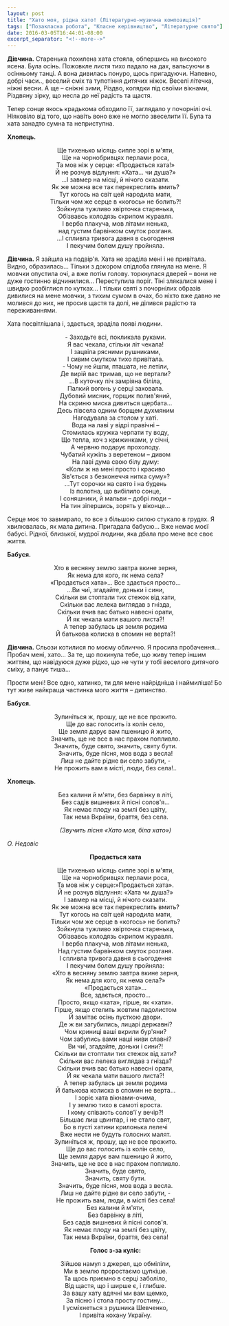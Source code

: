 ```yaml
---
layout: post
title: "Хато моя, рідна хато! (Літературно-музична композиція)"
tags: ["Позакласна робота", "Класне керівництво", "Літературне свято"]
date: 2016-03-05T16:44:01-08:00
excerpt_separator: "<!--more-->"
---
```


**Дівчина.** Старенька похилена хата стояла, обпершись на високого
ясена. Була осінь. Пожовкле листя тихо падало на дах, вальсуючи в
осінньому танці. А вона дивилась понуро, щось пригадуючи. Напевно,
добрі часи.., веселий сміх та тупотіння дитячих ніжок. Веселі літечка,
ніжні весни. А ще – сніжні зими, Різдво, колядки під своїми вікнами,
Різдвяну зірку, що несла до неї радість та щастя.

Тепер сонце якось крадькома обходило її, заглядало у почорнілі очі.
Ніяковіло від того, що навіть воно вже не могло звеселити її. Була та
хата занадто сумна та неприступна.

<!--more-->

**Хлопець.**

<center>Ще тихенько місяць сипле зорі в м'яти,</center>
<center>Ще на чорнобривцях перлами роса,</center>
<center>Та мов ніж у серце: «Продається хата!»</center>
<center>Й не розчув відлуння: «Хата… чи душа?»</center>
<center>…І завмер на місці, й нічого сказати.</center>
<center>Як же можна все так перекреслить вмить?</center>
<center>Тут когось на світ цей народила мати,</center>
<center>Тільки чом же серце в «когось» не болить?!</center>
<center>Зойкнула тужливо хвірточка старенька,</center>
<center>Обізвавсь колодязь скрипом журавля.</center>
<center>І верба плакуча, мов літами ненька,</center>
<center>над густим барвінком смуток розганя.</center>
<center>…І спливла тривога давня в сьогодення</center>
<center>І пекучим болем душу пройняла.</center>

**Дівчина.** Я зайшла на подвір'я. Хата не зраділа мені і не
привітала. Видно, образилась… Тільки з докором спідлоба глянула на
мене. Я мовчки опустила очі, а вже потім голову. торкнулася дверей –
вони не дуже гостинно відчинилися… Переступила поріг. Тіні злякалися
мене і швидко розбіглися по кутках… І тільки святі з почорнілих
образів дивилися на мене мовчки, з тихим сумом в очах, бо ніхто вже
давно не молився до них, не просив щастя та долі, не ділився радістю
та переживаннями.

Хата посвітлішала і, здається, зраділа появі людини.

<center>- Заходьте всі, покликала руками.</center>
<center>Я вас чекала, стільки літ чекала!</center>
<center>І зацвіла рясними рушниками,</center>
<center>І сивим смутком тихо привітала.</center>
<center>- Чому не йшли, пташата, не летіли,</center>
<center>Де вирій вас тримав, що не вертали?</center>
<center>…В куточку піч замріяна біліла,</center>
<center>Палкий вогонь у серці заховала.</center>
<center>Дубовий мисник, горщик полив'яний,</center>
<center>На скриню миска дивиться щербата…</center>
<center>Десь півсела одним борщем духмяним</center>
<center>Нагодувала за столом у хаті.</center>
<center>Вода на лаві у відрі правічні –</center>
<center>Стомилась кружка черпати ту воду,</center>
<center>Що тепла, хоч з крижинками, у січні,</center>
<center>А червню подарує прохолоду.</center>
<center>Чубатий кужіль з веретеном – дивом</center>
<center>На лаві дума свою білу думу:</center>
<center>«Коли ж на мені просто і красиво</center>
<center>Зів'ється з безконеччя нитка суму»?</center>
<center>…Тут сорочки на свято і на будень</center>
<center>Із полотна, що вибілило сонце,</center>
<center>І соняшники, й мальви – добрі люди –</center>
<center>На тин зіпершись, зорять у віконце…</center>

Серце моє то завмирало, то все з більшою силою стукало в грудях. Я
хвилювалась, як мала дитина. Пригадала бабусю… Вже немає моєї бабусі.
Рідної, близької, мудрої людини, яка дбала про мене все своє життя.

**Бабуся.**

<center>Хто в весняну землю завтра вкине зерня,</center>
<center>Як нема для кого, як нема села?</center>
<center>«Продається хата»… Все здається просто…</center>
<center>…Ви чиї, згадайте, доньки і сини,</center>
<center>Скільки ви стоптали тих стежок від хати,</center>
<center>Скільки вас лелека виглядав з гнізда,</center>
<center>Скільки вчив вас батько навесні орати,</center>
<center>Й як чекала мати вашого листа?!</center>
<center>А тепер забулась ця земля родима</center>
<center>Й батькова колиска в спомин не верта?!</center>

**Дівчина.** Сльози котилися по моєму обличчю. Я просила пробачення…
Пробач мені, хато… За те, що покинула тебе, що живу тепер іншим
життям, що навідуюся дуже рідко, що не чути у тобі веселого дитячого
сміху, а панує тиша…

Прости мені! Все одно, хатинко, ти для мене найрідніша і наймиліша! Бо
тут живе найкраща частинка мого життя – дитинство.

**Бабуся.**

<center>Зупиніться ж, прошу, ще не все прожито.</center>
<center>Ще до вас голосить із колін село,</center>
<center>Ще земля дарує вам пшеницю й жито,</center>
<center>Значить, ще не все в нас прахом попливло.</center>
<center>Значить, буде свято, значить, святу бути.</center>
<center>Значить, буде пісня, мов вода з весла!</center>
<center>Лиш не дайте рідне ви село забути, -</center>
<center>Не прожить вам в місті, люди, без села!..</center>

**Хлопець.**

<center>Без калини й м'яти, без барвінку в літі,</center>
<center>Без садів вишневих й пісні солов'я…</center>
<center>Як немає плоду на землі без цвіту,</center>
<center>Так нема Вкраїни, браття, без села.</center>

*<center>(Звучить пісня «Хато моя, біла хато»)</center>*

*О. Недовіс*

**<center>Продається хата</center>**

<center>Ще тихенько місяць сипле зорі в м'яти,</center>
<center>Ще на чорнобривцях перлами роса,</center>
<center>Та мов ніж у серце:»Продається хата».</center>
<center>Й не розчув відлуння: «Хата чи душа?»</center>
<center>І завмер на місці, й нічого сказати.</center>
<center>Як же можна все так перекреслить вмить?</center>
<center>Тут когось на світ цей народила мати,</center>
<center>Тільки чом же серце в «когось» не болить?</center>
<center>Зойкнула тужливо хвірточка старенька,</center>
<center>Обізвавсь колодязь скрипом журавля.</center>
<center>І верба плакуча, мов літами ненька,</center>
<center>Над густим барвінком смуток розганя.</center>
<center>І спливла тривога давня в сьогодення</center>
<center>І пекучим болем душу пройняла:</center>
<center>«Хто в весняну землю завтра вкине зерня,</center>
<center>Як нема для кого, як нема села?»</center>
<center>«Продається хата»…</center>
<center>Все, здається, просто…</center>
<center>Просто, якщо «хата», гірше, як «хати».</center>
<center>Гірше, якщо стелить жовтим падолистом</center>
<center>Й замітає осінь пусткою двори.</center>
<center>Де ж ви загубились, лицарі державні?</center>
<center>Чом криниці ваші вкрили бур'яни?</center>
<center>Чом забулись вами наші ниви славні?</center>
<center>Ви чиї, згадайте, доньки і сини?!</center>
<center>Скільки ви стоптали тих стежок від хати?</center>
<center>Скільки вас лелека виглядав з гнізда?</center>
<center>Скільки вчив вас батько навесні орати,</center>
<center>Й як чекала мати вашого листа?!</center>
<center>А тепер забулась ця земля родима</center>
<center>Й батькова колиска в спомин не верта…</center>
<center>І зоріє хата вікнами-очима,</center>
<center>І у землю тихо в самоті вроста.</center>
<center>І кому співають солов'ї у вечір?!</center>
<center>Більшає лиш цвинтар, і не стало свят,</center>
<center>Бо в пусті хатини крилонька лелечі</center>
<center>Вже нести не будуть голосних малят.</center>
<center>Зупиніться ж, прошу, ще не все прожито.</center>
<center>Ще до вас голосить із колін село,</center>
<center>Ще земля дарує вам пшеницю й жито,</center>
<center>Значить, ще не все в нас прахом попливло.</center>
<center>Значить, буде свято,</center>
<center>Значить, святу бути.</center>
<center>Значить, буде пісня, мов вода з весла.</center>
<center>Лиш не дайте рідне ви село забути, -</center>
<center>Не прожить вам, люди, в місті без села!</center>
<center>Без калини й м'яти,</center>
<center>Без барвінку в літі,</center>
<center>Без садів вишневих й пісні солов'я.</center>
<center>Як немає плоду на землі без цвіту,</center>
<center>Так нема Вкраїни, браття, без села!</center>

**<center>Голос з-за куліс:</center>**

<center>Зійшов намул з джерел, що обміліли,</center>
<center>Ми в землю проростаємо цупкіше.</center>
<center>Та щось приємно в серці заболіло,</center>
<center>Від щастя, що і ширше є, і глибше.</center>
<center>За вашу хату вдячні ми вам щемко,</center>
<center>За пісню і стола просту гостину…</center>
<center>І усміхнеться з рушника Шевченко,</center>
<center>І привіта кохану Україну.</center>
